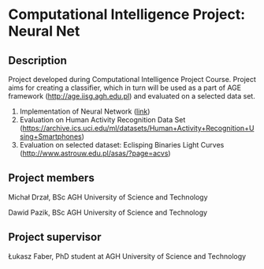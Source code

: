 Computational Intelligence Project: Neural Net
=============================================

Description
-----------
Project developed during Computational Intelligence Project Course. Project aims for creating a classifier, which in turn will be used as a part of AGE framework (http://age.iisg.agh.edu.pl) and evaluated on a selected data set. 

1. Implementation of Neural Network ([link](neural_network.md))
2. Evaluation on Human Activity Recognition Data Set (https://archive.ics.uci.edu/ml/datasets/Human+Activity+Recognition+Using+Smartphones)
3. Evaluation on selected dataset: Eclisping Binaries Light Curves (http://www.astrouw.edu.pl/asas/?page=acvs)

Project members
---------------

Michał Drzał, BSc AGH University of Science and Technology

Dawid Pazik, BSc AGH University of Science and Technology


Project supervisor
------------------
Łukasz Faber, PhD student at AGH University of Science and Technology

